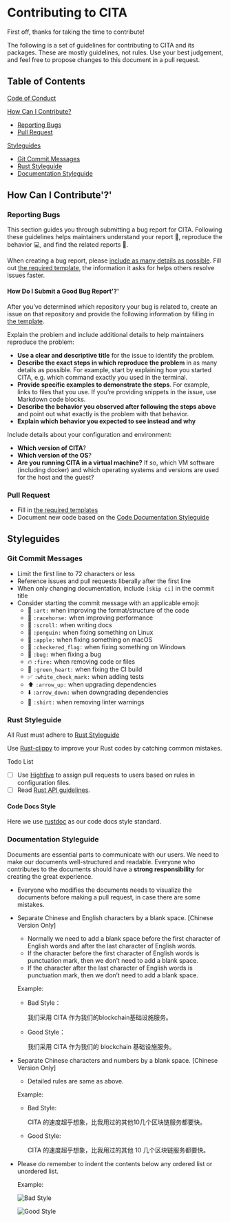 # Contributing to CITA

First off, thanks for taking the time to contribute!

The following is a set of guidelines for contributing to CITA and its packages. These are mostly guidelines, not rules. Use your best judgement, and feel free to propose changes to this document in a pull request.

## Table of Contents

[Code of Conduct](CODE_OF_CONDUCT.md)

[How Can I Contribute?](#how-can-i-contribute)

- [Reporting Bugs](#reporting-bugs)
- [Pull Request](#pull-request)

[Styleguides](#Styleguides)

- [Git Commit Messages](#git-commit-messages)
- [Rust Styleguide](#rust-styleguide)
- [Documentation Styleguide](#documentation-styleguide)

## How Can I Contribute'?'

### Reporting Bugs

This section guides you through submitting a bug report for CITA. Following these guidelines helps maintainers understand your report :pencil:, reproduce the behavior :computer:, and find the related reports :mag_right:.

When creating a bug report, please [include as many details as possible](#how-do-i-submit-a-good-bug-report). Fill out [the required template](ISSUE_TEMPLATE.md), the information it asks for helps others resolve issues faster.

#### How Do I Submit a Good Bug Report'?'

After you’ve determined which repository your bug is related to, create an issue on that repository and provide the following information by filling in [the template](ISSUE_TEMPLATE.md).

Explain the problem and include additional details to help maintainers reproduce the problem:

- **Use a clear and descriptive title** for the issue to identify the problem.
- **Describe the exact steps in which reproduce the problem** in as many details as possible. For example, start by explaining how you started CITA, e.g. which command exactly you used in the terminal.
- **Provide specific examples to demonstrate the steps**. For example, links to files that you use. If you’re providing snippets in the issue, use Markdown code blocks.
- **Describe the behavior you observed after following the steps above** and point out what exactly is the problem with that behavior.
- **Explain which behavior you expected to see instead and why**

Include details about your configuration and environment:

- **Which version of CITA**?
- **Which version of the OS**?
- **Are you running CITA in a virtual machine?** If so, which VM software (including docker) and which operating systems and versions are used for the host and the guest?

### Pull Request

- Fill in [the required templates](PULL_REQUEST_TEMPLATE.md)
- Document new code based on the [Code Documentation Styleguide](#code-docs-style)

## Styleguides

### Git Commit Messages

- Limit the first line to 72 characters or less
- Reference issues and pull requests liberally after the first line
- When only changing documentation, include `[skip ci]` in the commit title
- Consider starting the commit message with an applicable emoji:
    - :art: `:art:` when improving the format/structure of the code
    - :racehorse: `:racehorse:` when improving performance
    - :scroll: `:scroll:` when writing docs
    - :penguin: `:penguin:` when fixing something on Linux
    - :apple: `:apple:` when fixing something on macOS
    - :checkered_flag: `:checkered_flag:` when fixing something on Windows
    - :bug: `:bug:` when fixing a bug
    - :fire: `:fire:` when removing code or files
    - :green_heart: `:green_heart:` when fixing the CI build
    - :white_check_mark: `:white_check_mark:` when adding tests
    - :arrow_up: `:arrow_up:` when upgrading dependencies
    - :arrow_down: `:arrow_down:` when downgrading dependencies
    - :shirt: `:shirt:` when removing linter warnings

### Rust Styleguide

All Rust must adhere to [Rust Styleguide](https://github.com/rust-lang-nursery/fmt-rfcs/blob/master/guide/guide.md)

Use [Rust-clippy](https://github.com/rust-lang-nursery/rust-clippy) to improve your Rust codes by catching common mistakes.

Todo List

- [ ] Use [Highfive](https://github.com/rust-lang-nursery/highfive) to assign pull requests to users based on rules in configuration files.
- [ ] Read [Rust API guidelines](https://github.com/rust-lang-nursery/api-guidelines).

#### Code Docs Style

Here we use [rustdoc](https://doc.rust-lang.org/book/first-edition/documentation.html) as our code docs style standard.

### Documentation Styleguide

Documents are essential parts to communicate with our users. We need to make our documents well-structured and readable. Everyone who contributes to the documents should have a **strong responsibility** for creating the great experience.

- Everyone who modifies the documents needs to visualize the documents before making a pull request, in case there are some mistakes.

- Separate Chinese and English characters by a blank space. [Chinese Version Only]
    - Normally we need to add a blank space before the first character of English words and after the last character of English words.
    - If the character before the first character of English words is punctuation mark, then we don’t need to add a blank space.
    - If the character after the last character of English words is punctuation mark, then we don’t need to add a blank space.

    Example:

    - Bad Style：

        我们采用 CITA 作为我们的blockchain基础设施服务。

    - Good Style：

        我们采用 CITA 作为我们的 blockchain 基础设施服务。

- Separate Chinese characters and numbers by a blank space. [Chinese Version Only]
    - Detailed rules are same as above.

    Example:

    - Bad Style:

        CITA 的速度超乎想象，比我用过的其他10几个区块链服务都要快。

    - Good Style:

        CITA 的速度超乎想象，比我用过的其他 10 几个区块链服务都要快。

- Please do remember to indent the contents below any ordered list or unordered list.

    Example:

    ![Bad Style](https://ws4.sinaimg.cn/large/006tKfTcly1frtlvhnbfdj31kw0zkjvu.jpg)

    ![Good Style](https://ws3.sinaimg.cn/large/006tKfTcly1frtlwl2hq9j31kw0zktd5.jpg)
